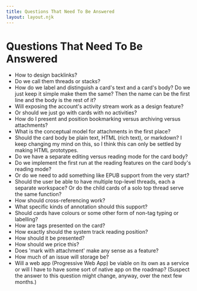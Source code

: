 ```yaml
---
title: Questions That Need To Be Answered
layout: layout.njk
---
```


# Questions That Need To Be Answered

- How to design backlinks?
- Do we call them threads or stacks?
- How do we label and distinguish a card's text and a card's body? Do we just keep it simple make them the same? Then the name can be the first line and the body is the rest of it?
- Will exposing the account's activity stream work as a design feature?
- Or should we just go with cards with no activities?
- How do I present and position bookmarking versus archiving versus attachments?
- What is the conceptual model for attachments in the first place?
- Should the card body be plain text, HTML (rich text), or markdown? I keep changing my mind on this, so I think this can only be settled by making HTML prototypes.
- Do we have a separate editing versus reading mode for the card body?
- Do we implement the first run at the reading features on the card body's reading mode?
- Or do we need to add something like EPUB support from the very start?
- Should the user be able to have multiple top-level threads, each a separate workspace? Or do the child cards of a solo top thread serve the same function?
- How should cross-referencing work?
- What specific kinds of annotation should this support?
- Should cards have colours or some other form of non-tag typing or labelling?
- How are tags presented on the card?
- How exactly should the system track reading position?
- How should it be presented?
- How should we price this?
- Does 'mark with attachment' make any sense as a feature?
- How much of an issue will storage be?
- Will a web app (Progressive Web App) be viable on its own as a service or will I have to have some sort of native app on the roadmap? (Suspect the answer to this question might change, anyway, over the next few months.)
